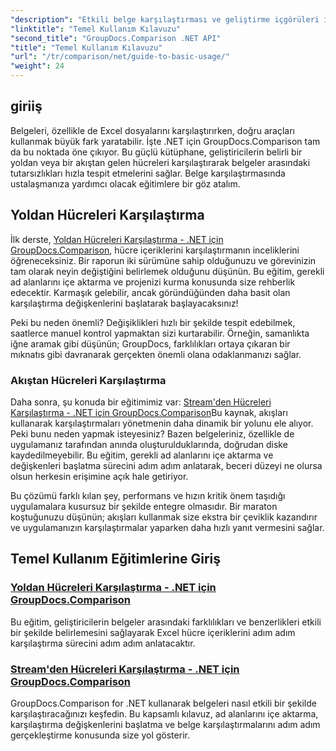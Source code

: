 ```yaml
---
"description": "Etkili belge karşılaştırması ve geliştirme içgörüleri için GroupDocs.Comparison for .NET'teki temel eğitimleri keşfedin. Excel hücrelerini nasıl kolayca karşılaştıracağınızı öğrenin."
"linktitle": "Temel Kullanım Kılavuzu"
"second_title": "GroupDocs.Comparison .NET API"
"title": "Temel Kullanım Kılavuzu"
"url": "/tr/comparison/net/guide-to-basic-usage/"
"weight": 24
---
```


## giriiş

Belgeleri, özellikle de Excel dosyalarını karşılaştırırken, doğru araçları kullanmak büyük fark yaratabilir. İşte .NET için GroupDocs.Comparison tam da bu noktada öne çıkıyor. Bu güçlü kütüphane, geliştiricilerin belirli bir yoldan veya bir akıştan gelen hücreleri karşılaştırarak belgeler arasındaki tutarsızlıkları hızla tespit etmelerini sağlar. Belge karşılaştırmasında ustalaşmanıza yardımcı olacak eğitimlere bir göz atalım.

## Yoldan Hücreleri Karşılaştırma

İlk derste, [Yoldan Hücreleri Karşılaştırma - .NET için GroupDocs.Comparison](./comparing-cells-from-path/), hücre içeriklerini karşılaştırmanın inceliklerini öğreneceksiniz. Bir raporun iki sürümüne sahip olduğunuzu ve görevinizin tam olarak neyin değiştiğini belirlemek olduğunu düşünün. Bu eğitim, gerekli ad alanlarını içe aktarma ve projenizi kurma konusunda size rehberlik edecektir. Karmaşık gelebilir, ancak göründüğünden daha basit olan karşılaştırma değişkenlerini başlatarak başlayacaksınız!

Peki bu neden önemli? Değişiklikleri hızlı bir şekilde tespit edebilmek, saatlerce manuel kontrol yapmaktan sizi kurtarabilir. Örneğin, samanlıkta iğne aramak gibi düşünün; GroupDocs, farklılıkları ortaya çıkaran bir mıknatıs gibi davranarak gerçekten önemli olana odaklanmanızı sağlar.

### Akıştan Hücreleri Karşılaştırma

Daha sonra, şu konuda bir eğitimimiz var: [Stream'den Hücreleri Karşılaştırma - .NET için GroupDocs.Comparison](./comparing-cells-from-stream/)Bu kaynak, akışları kullanarak karşılaştırmaları yönetmenin daha dinamik bir yolunu ele alıyor. Peki bunu neden yapmak isteyesiniz? Bazen belgeleriniz, özellikle de uygulamanız tarafından anında oluşturulduklarında, doğrudan diske kaydedilmeyebilir. Bu eğitim, gerekli ad alanlarını içe aktarma ve değişkenleri başlatma sürecini adım adım anlatarak, beceri düzeyi ne olursa olsun herkesin erişimine açık hale getiriyor.

Bu çözümü farklı kılan şey, performans ve hızın kritik önem taşıdığı uygulamalara kusursuz bir şekilde entegre olmasıdır. Bir maraton koştuğunuzu düşünün; akışları kullanmak size ekstra bir çeviklik kazandırır ve uygulamanızın karşılaştırmalar yaparken daha hızlı yanıt vermesini sağlar.

## Temel Kullanım Eğitimlerine Giriş
### [Yoldan Hücreleri Karşılaştırma - .NET için GroupDocs.Comparison](./comparing-cells-from-path/)
Bu eğitim, geliştiricilerin belgeler arasındaki farklılıkları ve benzerlikleri etkili bir şekilde belirlemesini sağlayarak Excel hücre içeriklerini adım adım karşılaştırma sürecini adım adım anlatacaktır.
### [Stream'den Hücreleri Karşılaştırma - .NET için GroupDocs.Comparison](./comparing-cells-from-stream/)
GroupDocs.Comparison for .NET kullanarak belgeleri nasıl etkili bir şekilde karşılaştıracağınızı keşfedin. Bu kapsamlı kılavuz, ad alanlarını içe aktarma, karşılaştırma değişkenlerini başlatma ve belge karşılaştırmalarını adım adım gerçekleştirme konusunda size yol gösterir.
